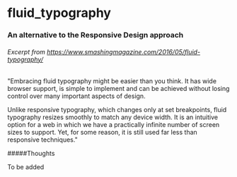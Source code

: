 # fluid_typography
### An alternative to the Responsive Design approach

###### Excerpt from https://www.smashingmagazine.com/2016/05/fluid-typography/

"Embracing fluid typography might be easier than you think. It has wide browser support, is simple to implement and can be achieved without losing control over many important aspects of design.

Unlike responsive typography, which changes only at set breakpoints, fluid typography resizes smoothly to match any device width. It is an intuitive option for a web in which we have a practically infinite number of screen sizes to support. Yet, for some reason, it is still used far less than responsive techniques."

#####Thoughts

To be added
